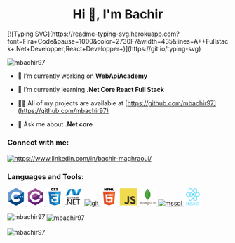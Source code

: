 <h1 align="center">Hi 👋, I'm Bachir</h1>
[![Typing SVG](https://readme-typing-svg.herokuapp.com?font=Fira+Code&pause=1000&color=2730F7&width=435&lines=A++Fullstack+.Net+Developper;React+Developper+)](https://git.io/typing-svg)

<p align="left"> <img src="https://komarev.com/ghpvc/?username=mbachir97&label=Profile%20views&color=0e75b6&style=flat" alt="mbachir97" /> </p>

- 🔭 I’m currently working on **WebApiAcademy**

- 🌱 I’m currently learning **.Net Core React Full Stack**

- 👨‍💻 All of my projects are available at [https://github.com/mbachir97](https://github.com/mbachir97)

- 💬 Ask me about **.Net core**

<h3 align="left">Connect with me:</h3>
<p align="left">
<a href="https://linkedin.com/in/https://www.linkedin.com/in/bachir-maghraoui/" target="blank"><img align="center" src="https://raw.githubusercontent.com/rahuldkjain/github-profile-readme-generator/master/src/images/icons/Social/linked-in-alt.svg" alt="https://www.linkedin.com/in/bachir-maghraoui/" height="30" width="40" /></a>
</p>

<h3 align="left">Languages and Tools:</h3>
<p align="left"> <a href="https://www.w3schools.com/cpp/" target="_blank" rel="noreferrer"> <img src="https://raw.githubusercontent.com/devicons/devicon/master/icons/cplusplus/cplusplus-original.svg" alt="cplusplus" width="40" height="40"/> </a> <a href="https://www.w3schools.com/cs/" target="_blank" rel="noreferrer"> <img src="https://raw.githubusercontent.com/devicons/devicon/master/icons/csharp/csharp-original.svg" alt="csharp" width="40" height="40"/> </a> <a href="https://www.w3schools.com/css/" target="_blank" rel="noreferrer"> <img src="https://raw.githubusercontent.com/devicons/devicon/master/icons/css3/css3-original-wordmark.svg" alt="css3" width="40" height="40"/> </a> <a href="https://dotnet.microsoft.com/" target="_blank" rel="noreferrer"> <img src="https://raw.githubusercontent.com/devicons/devicon/master/icons/dot-net/dot-net-original-wordmark.svg" alt="dotnet" width="40" height="40"/> </a> <a href="https://git-scm.com/" target="_blank" rel="noreferrer"> <img src="https://www.vectorlogo.zone/logos/git-scm/git-scm-icon.svg" alt="git" width="40" height="40"/> </a> <a href="https://www.w3.org/html/" target="_blank" rel="noreferrer"> <img src="https://raw.githubusercontent.com/devicons/devicon/master/icons/html5/html5-original-wordmark.svg" alt="html5" width="40" height="40"/> </a> <a href="https://developer.mozilla.org/en-US/docs/Web/JavaScript" target="_blank" rel="noreferrer"> <img src="https://raw.githubusercontent.com/devicons/devicon/master/icons/javascript/javascript-original.svg" alt="javascript" width="40" height="40"/> </a> <a href="https://www.mongodb.com/" target="_blank" rel="noreferrer"> <img src="https://raw.githubusercontent.com/devicons/devicon/master/icons/mongodb/mongodb-original-wordmark.svg" alt="mongodb" width="40" height="40"/> </a> <a href="https://www.microsoft.com/en-us/sql-server" target="_blank" rel="noreferrer"> <img src="https://www.svgrepo.com/show/303229/microsoft-sql-server-logo.svg" alt="mssql" width="40" height="40"/> </a> <a href="https://reactjs.org/" target="_blank" rel="noreferrer"> <img src="https://raw.githubusercontent.com/devicons/devicon/master/icons/react/react-original-wordmark.svg" alt="react" width="40" height="40"/> </a> </p>

<p><img align="left" src="https://github-readme-stats.vercel.app/api/top-langs?username=mbachir97&show_icons=true&locale=en&layout=compact" alt="mbachir97" /></p>

<p>&nbsp;<img align="center" src="https://github-readme-stats.vercel.app/api?username=mbachir97&show_icons=true&locale=en" alt="mbachir97" /></p>

<p><img align="center" src="https://github-readme-streak-stats.herokuapp.com/?user=mbachir97&" alt="mbachir97" /></p>

